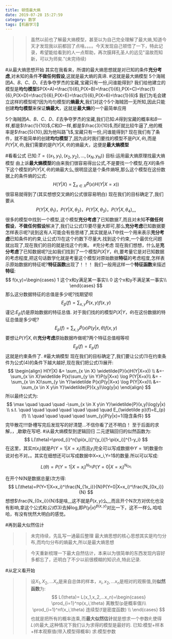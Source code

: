 ```yaml
---
title: 顿悟最大熵
date: 2019-07-28 15:27:59
category: 数学
tags: [机器学习]
---
```

>>虽然以前也了解最大熵模型，甚至以为自己完全理解了最大熵,知道今天才发现我以前都回了点啥。。。。今天发现自己顿悟了一下，特此记录，希望能给看到的人一点帮助，再次膜拜孔圣人的远见"温故而知新，可以为师矣."(未完待续)

#从最大熵思想开始
其实在我看来，所谓的最大熵思想就是对已知的条件**充分考虑**,对未知的条件**不做任何假设**,这就是最大熵的真谛.
#这就是最大熵模型
5个海贼团$A、B、C、D、E$去争夺罗杰的宝藏,宝藏只有一份,问谁能得到? 
我们给他建立的模型是**均匀模型**$P(X=A)=\frac{1}{6},P(X=B)=\frac{1}{6},P(X=C)=\frac{1}{6},P(X=D)=\frac{1}{6},P(X=E)=\frac{1}{6},P(X=6)=\frac{1}{6}$
我们为毛会建立这样的模型呢?因为均匀模型的**熵最大**,我们对这个5个海贼团一无所知,因此只能创建**均匀模型**来保证**熵最大**，这就是**最大熵**的一个最简单应用

5个海贼团$A、B、C、D、E$去争夺罗杰的宝藏,我们已知:$A$得到宝藏的概率和$B$一样,都是$\frac{1}{10}$,$C$和$D$一样,都是$\frac{3}{10}$,而$E$就比较牛逼了,他的概率是$\frac{5}{10},因为他叫路飞$,宝藏只有一份,问谁能得到? 
现在我们有了条件，就不能简单的创建**均匀模型**了,因为此时我们要找的模型不是$P(X,\theta)$,而是$P(Y|X,\theta)$,我们需要的是$P(Y|X,\theta)$的熵最大，这便是**最大熵模型**

#看看公式
已知:$T=\{(x_1,y_1),(x_2,y_2),...,(x_N,y_N) \}$
目标:运用最大熵原理找最大熵模型
由上诉**最大熵模型**的由来我们很容易得出公式,不是要找一个模型,在$X$的条件下这个模型的$P(Y|X,\theta)$的熵最大么,很明显这是个条件熵呀,那么这个模型在这份数据上的条件熵的公式:
$$
H(Y|X) = \sum_{x \in X} \widetilde{P}(x)H(Y|X=x)) \tag{1}
$$
很容易就得到了(其实想想交叉熵的公式很容易明白)
现在我们的目标确定了,我们要从$$P(Y|X,\theta_1)，P(Y|X,\theta_2)，P(Y|X,\theta_3)，P(Y|X,\theta_4),,,$$很多的模型中找到一个模型,这个模型**充分考虑**了已知数据$T$,而且对未知**不做任何假设**，**不做任何假设**解决了,我们让公式$(1)$要尽量大即可,那么**充分考虑**已知数据要怎样表示呢?说到这有人可能会有些思绪了,其实就是从$T$中找一个用来表示**充分考虑**已知条件的约束,让公式$(1)$在这个约数下尽量大.找到这个约束,一个最优化问题就出现了,现在我们的目的就是找这个约束。
#充分考虑
现在我们想想，什么是**充分考虑**了已知数据呢?比如我们找到了一个模型$P(X|Y，\theta)$,要考量它是对已知数据的考虑程度,把这句话数学化就是考量这个模型对原始数据**特征**的考虑程度,怎样表示原始数据的特征呢?**特征函数**出现了！！！
我们一般用这样一个**特征函数**来描述**特征**:
$$
f(x,y)=\begin{cases}
1 这个x和y满足某一事实\\
0 这个x和y不满足某一事实\\
\end{cases}
$$
那么这分数据特征的总值是多少呢?找期望呗
$$
E_{\widetilde p}(f)=\sum_{x,y}\widetilde P(x,y)f(x,y) \tag{2}
$$
谨记:$E_{\widetilde p}(f)$是原始数据的特征总值.
对于我们找的的模型$P(X|Y，\theta)$在这份数据的特征总值是多少呢?
$$
E_{p}(f)=\sum_{x,y}\widetilde P(x)P(y|x,\theta)f(x,y) \tag{3}
$$
要想让$P(Y|X,\theta)$**充分考虑**原始数据咋做呢?两个特征总值相等呗
$$
E_{\widetilde p}(f)=E_{p}(f) \tag{4}
$$
这就是约束条件了.
#最大熵模型
现在我们的目标确定了,我们要让公式$(1)$在约束条件为公式$(4)$的条件下越大越好,现在我们把公式$(1)$展开:
$$
\begin{align}
H(Y|X) &= \sum_{x \in X} \widetilde{P}(x)H(Y|X=x)) \\
&=-\sum_{x \in X}\widetilde P(x)\sum_{y \in Y}P(y|X=x) \log P(Y|X=x)\\
&= -\sum_{x \in X}\sum_{y \in Y}\widetilde P(x)P(y|X=x) \log P(Y|X=x)\\
&=-\sum_{x \in X y\in Y}\widetilde{P}(x,y)\log(y|x)
\end{align}
$$
所以最终公式为:
$$
\max \quad \quad \quad -\sum_{x \in X y\in Y}\widetilde{P}(x,y)\log(y|x) \\
s.t. \quad \quad \quad \quad \quad \quad \quad E_{\widetilde p}(f)=E_{p}(f)  \\
\quad \quad \quad \quad \sum_{y}P(y|x)=1(隐含条件)
$$
完毕散花!!!!卧槽写完后发现写的好清楚...不信你看了还不明白！
至于后面的求解，，,歇歇在写吧.
#从最大熵模型到逻辑回归
二元逻辑回归的似然函数为:
$$
L(\theta)=\prod_{i}^n[\pi(x_i)]^{y_i}[1-\pi(x_i)]^{1-y_i}
$$
在这里，其实$\pi(x_i)$就是$P(Y=1|X=x_i)$而且$y_i$完全可以写成数据中$Y=1$的数量你说对也不对。。其实在细想还可以写成数据中X=x_i,Y=1$的数量.所以可以写成:

$$
L(\theta)=P(Y=1|X=x_i)^{N_{1x_i}}P(Y=0|X=x_i)^{N_{0x_i}}
$$

在开个N(N是数据总量)次方得:
$$
L(\theta)=P(Y=1|X=x_i)^\frac{N_{1x_i}}{N}P(Y=0|X=x_i)^\frac{N_{0x_i}}{N}
$$
想想$\frac{N_{0x_i}}{N}$是啥,,,这不就是$\widetilde{P}(x,y)$么,,,而且开个N次方对优化也没有影响,拿这个公式和$公式(3)$去掉log,即$P(y|x)^{\widetilde{p}(x,y)}$对比一下，这不一样么.哈哈哈，有没有恍然大明白的感觉。

#再到最大似然估计

>>未完待续，先乱写一通最后整理
最大熵思想的核心思想其实是均匀分布,而均匀分布的熵最大,所以是最大熵思想

>>今天重新梳理一下最大自然估计，本来以为很简单的东西发现内容好多都忘了，还明白了不少以前很模糊的知识点,特此记录.

#从定义看开始
>>设$X_1,X_2,...X_n$是来自总体的样本，$x_i,x_2,...x_n$是相对的观察值,则**似然函数**为:
$$
L(\theta)= L(x_1,x_2,...x_n)=\begin{cases}
\prod_{i=1}^np(x_i,\theta) 离散型(p是概率值)\\
\prod_{i=1}^nf(x_i,\theta) 连续型(f是密度函数) \\
\end{cases}
$$
也就是把所有的概率连乘,而**最大似然估计**就是想求一个参数$\theta$,使得$L(\theta)$最大,这种情况下我们认为求得的模型是最好的.
已知:模型+样本+样本观察值(带入模型得概率)
求:模型参数
